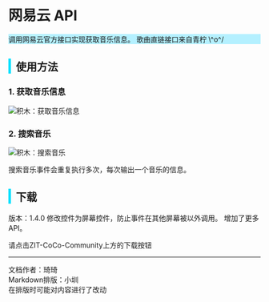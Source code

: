 # 网易云 API
<div style="background-color: rgb(180, 240, 255);">
  调用网易云官方接口实现获取音乐信息。
  歌曲直链接口来自青柠  \^o^/ 
</div>

<div style="border-left: 5px solid rgb(0, 225, 255); padding-left: 10px;">
<h2>使用方法</h2>
</div>

### 1. 获取音乐信息

![积木：获取音乐信息](https://cc.zitzhen.cn/contorl/网易云API-Qii/images/1.png)

### 2. 搜索音乐

![积木：搜索音乐](https://cc.zitzhen.cn/contorl/网易云API-Qii/images/images/2.png)

搜索音乐事件会重复执行多次，每次输出一个音乐的信息。

<div style="border-left: 5px solid rgb(0, 225, 255); padding-left: 10px;">
<h2>下载</h2>
</div>

版本：1.4.0
修改控件为屏幕控件，防止事件在其他屏幕被以外调用。
增加了更多 API。

请点击ZIT-CoCo-Community上方的下载按钮

---
文档作者：琦琦  
Markdown排版：小圳  
在排版时可能对内容进行了改动  
